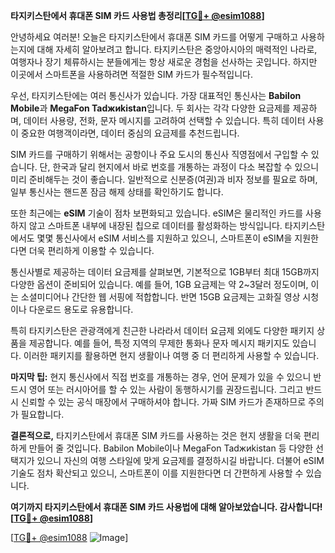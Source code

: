 **타지키스탄에서 휴대폰 SIM 카드 사용법 총정리[[TG💪+ @esim1088](https://t.me/s/esim1088)]**

안녕하세요 여러분! 오늘은 타지키스탄에서 휴대폰 SIM 카드를 어떻게 구매하고 사용하는지에 대해 자세히 알아보려고 합니다. 타지키스탄은 중앙아시아의 매력적인 나라로, 여행자나 장기 체류하시는 분들에게는 항상 새로운 경험을 선사하는 곳입니다. 하지만 이곳에서 스마트폰을 사용하려면 적절한 SIM 카드가 필수적입니다.

우선, 타지키스탄에는 여러 통신사가 있습니다. 가장 대표적인 통신사는 **Babilon Mobile**과 **MegaFon Tadжиkistan**입니다. 두 회사는 각각 다양한 요금제를 제공하며, 데이터 사용량, 전화, 문자 메시지를 고려하여 선택할 수 있습니다. 특히 데이터 사용이 중요한 여행객이라면, 데이터 중심의 요금제를 추천드립니다.

SIM 카드를 구매하기 위해서는 공항이나 주요 도시의 통신사 직영점에서 구입할 수 있습니다. 단, 한국과 달리 현지에서 바로 번호를 개통하는 과정이 다소 복잡할 수 있으니 미리 준비해두는 것이 좋습니다. 일반적으로 신분증(여권)과 비자 정보를 필요로 하며, 일부 통신사는 핸드폰 잠금 해제 상태를 확인하기도 합니다.

또한 최근에는 **eSIM** 기술이 점차 보편화되고 있습니다. eSIM은 물리적인 카드를 사용하지 않고 스마트폰 내부에 내장된 칩으로 데이터를 활성화하는 방식입니다. 타지키스탄에서도 몇몇 통신사에서 eSIM 서비스를 지원하고 있으니, 스마트폰이 eSIM을 지원한다면 더욱 편리하게 이용할 수 있습니다.

통신사별로 제공하는 데이터 요금제를 살펴보면, 기본적으로 1GB부터 최대 15GB까지 다양한 옵션이 준비되어 있습니다. 예를 들어, 1GB 요금제는 약 2~3달러 정도이며, 이는 소셜미디어나 간단한 웹 서핑에 적합합니다. 반면 15GB 요금제는 고화질 영상 시청이나 다운로드 용도로 유용합니다.

특히 타지키스탄은 관광객에게 친근한 나라라서 데이터 요금제 외에도 다양한 패키지 상품을 제공합니다. 예를 들어, 특정 지역의 무제한 통화나 문자 메시지 패키지도 있습니다. 이러한 패키지를 활용하면 현지 생활이나 여행 중 더 편리하게 사용할 수 있습니다.

**마지막 팁:** 현지 통신사에서 직접 번호를 개통하는 경우, 언어 문제가 있을 수 있으니 반드시 영어 또는 러시아어를 할 수 있는 사람이 동행하시기를 권장드립니다. 그리고 반드시 신뢰할 수 있는 공식 매장에서 구매하셔야 합니다. 가짜 SIM 카드가 존재하므로 주의가 필요합니다.

**결론적으로,** 타지키스탄에서 휴대폰 SIM 카드를 사용하는 것은 현지 생활을 더욱 편리하게 만들어 줄 것입니다. Babilon Mobile이나 MegaFon Tadжиkistan 등 다양한 선택지가 있으니 자신의 여행 스타일에 맞게 요금제를 결정하시길 바랍니다. 더불어 eSIM 기술도 점차 확산되고 있으니, 스마트폰이 이를 지원한다면 더 간편하게 사용할 수 있습니다.

**여기까지 타지키스탄에서 휴대폰 SIM 카드 사용법에 대해 알아보았습니다. 감사합니다! [[TG💪+ @esim1088](https://t.me/s/esim1088)]**

[[TG💪+ @esim1088](https://t.me/s/esim1088) ![Image](https://i.postimg.cc/Y0z9fWf4/image.png)]